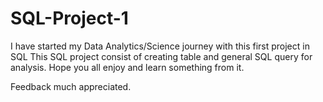 # SQL-Project-1
I have started my Data Analytics/Science journey with this first project in SQL
This SQL project consist of creating table and general SQL query for analysis.
Hope you all enjoy and learn something from it.

Feedback much appreciated. 
